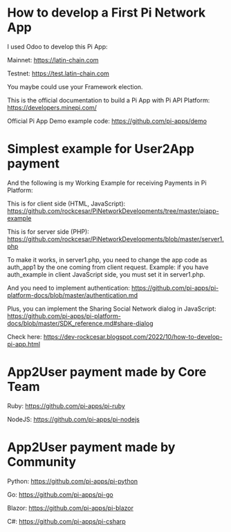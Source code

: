# How to develop a First Pi Network App

I used Odoo to develop this Pi App:

Mainnet: https://latin-chain.com

Testnet: https://test.latin-chain.com

You maybe could use your Framework election.

This is the official documentation to build a Pi App with Pi API Platform:
https://developers.minepi.com/

Official Pi App Demo example code:
https://github.com/pi-apps/demo

# Simplest example for User2App payment

And the following is my Working Example for receiving Payments in Pi Platform:

This is for client side (HTML, JavaScript):
https://github.com/rockcesar/PiNetworkDevelopments/tree/master/piapp-example

This is for server side (PHP):
https://github.com/rockcesar/PiNetworkDevelopments/blob/master/server1.php

To make it works, in server1.php, you need to change the app code as auth_app1
by the one coming from client request. Example: if you have auth_example
in client JavaScript side, you must set it in server1.php.

And you need to implement authentication:
https://github.com/pi-apps/pi-platform-docs/blob/master/authentication.md

Plus, you can implement the Sharing Social Network dialog in JavaScript:
https://github.com/pi-apps/pi-platform-docs/blob/master/SDK_reference.md#share-dialog

Check here:
https://dev-rockcesar.blogspot.com/2022/10/how-to-develop-pi-app.html

# App2User payment made by Core Team

Ruby: https://github.com/pi-apps/pi-ruby

NodeJS: https://github.com/pi-apps/pi-nodejs

# App2User payment made by Community

Python: https://github.com/pi-apps/pi-python

Go: https://github.com/pi-apps/pi-go

Blazor: https://github.com/pi-apps/pi-blazor

C#: https://github.com/pi-apps/pi-csharp

